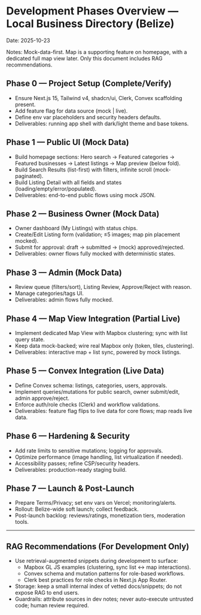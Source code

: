  # Development Phases Overview — Local Business Directory (Belize)
 
 Date: 2025-10-23
 
 Notes: Mock-data-first. Map is a supporting feature on homepage, with a dedicated full map view later. Only this document includes RAG recommendations.
 
 ## Phase 0 — Project Setup (Complete/Verify)
 - Ensure Next.js 15, Tailwind v4, shadcn/ui, Clerk, Convex scaffolding present.
 - Add feature flag for data source (mock | live).
 - Define env var placeholders and security headers defaults.
 - Deliverables: running app shell with dark/light theme and base tokens.
 
 ## Phase 1 — Public UI (Mock Data)
 - Build homepage sections: Hero search → Featured categories → Featured businesses → Latest listings → Map preview (below fold).
 - Build Search Results (list-first) with filters, infinite scroll (mock-paginated).
 - Build Listing Detail with all fields and states (loading/empty/error/populated).
 - Deliverables: end-to-end public flows using mock JSON.
 
 ## Phase 2 — Business Owner (Mock Data)
 - Owner dashboard (My Listings) with status chips.
 - Create/Edit Listing form (validation; ≤5 images; map pin placement mocked).
 - Submit for approval: draft → submitted → (mock) approved/rejected.
 - Deliverables: owner flows fully mocked with deterministic states.
 
 ## Phase 3 — Admin (Mock Data)
 - Review queue (filters/sort), Listing Review, Approve/Reject with reason.
 - Manage categories/tags UI.
 - Deliverables: admin flows fully mocked.
 
 ## Phase 4 — Map View Integration (Partial Live)
 - Implement dedicated Map View with Mapbox clustering; sync with list query state.
 - Keep data mock-backed; wire real Mapbox only (token, tiles, clustering).
 - Deliverables: interactive map + list sync, powered by mock listings.
 
 ## Phase 5 — Convex Integration (Live Data)
 - Define Convex schema: listings, categories, users, approvals.
 - Implement queries/mutations for public search, owner submit/edit, admin approve/reject.
 - Enforce auth/role checks (Clerk) and workflow validations.
 - Deliverables: feature flag flips to live data for core flows; map reads live data.
 
 ## Phase 6 — Hardening & Security
 - Add rate limits to sensitive mutations; logging for approvals.
 - Optimize performance (image handling, list virtualization if needed).
 - Accessibility passes; refine CSP/security headers.
 - Deliverables: production-ready staging build.
 
 ## Phase 7 — Launch & Post-Launch
 - Prepare Terms/Privacy; set env vars on Vercel; monitoring/alerts.
 - Rollout: Belize-wide soft launch; collect feedback.
 - Post-launch backlog: reviews/ratings, monetization tiers, moderation tools.
 
 ---
 
 ## RAG Recommendations (For Development Only)
 - Use retrieval-augmented snippets during development to surface:
   - Mapbox GL JS examples (clustering, sync list ↔ map interactions).
   - Convex schema and mutation patterns for role-based workflows.
   - Clerk best practices for role checks in Next.js App Router.
 - Storage: keep a small internal index of vetted docs/snippets; do not expose RAG to end users.
 - Guardrails: attribute sources in dev notes; never auto-execute untrusted code; human review required.
 
